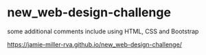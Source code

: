 # new_web-design-challenge
some additional comments include using HTML, CSS and Bootstrap

https://jamie-miller-rva.github.io/new_web-design-challenge/
